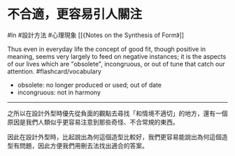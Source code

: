 # 不合適，更容易引人關注
#ln #設計方法 #心理現象 
[[《Notes on the Synthesis of Form》]]

Thus even in everyday life the concept of good fit, though positive in meaning, seems very largely to feed on negative instances; it is the aspects of our lives which are "obsolete", incongruous, or out of tune that catch our attention. #flashcard/vocabulary 
- obsolete: no longer produced or used; out of date
- incongruous: not in harmony

---

之所以在設計外型時優先從負面的觀點去尋找「和情境不適切」的地方，還有一個原因是我們人類似乎更容易注意到那些奇怪、不合常規的東西。

因此在設計外型時，比起說出為何這個造型比較好，我們更容易能說出為何這個造型有問題，因此方便我們用刪去法找出適合的答案。